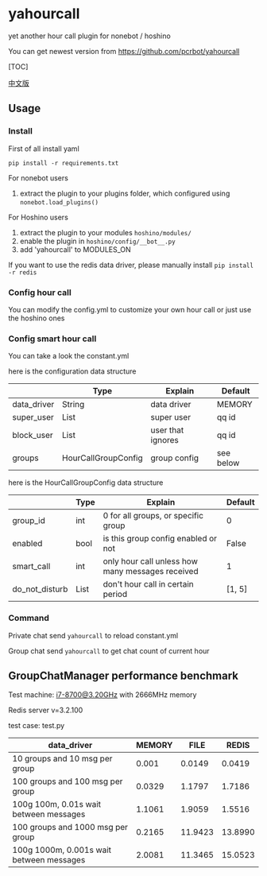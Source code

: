 # yahourcall

yet another hour call plugin for nonebot / hoshino

You can get newest version from https://github.com/pcrbot/yahourcall

[TOC]

[中文版](https://github.com/pcrbot/yahourcall/blob/master/README.zh.md)

## Usage

### Install

First of all install yaml

`pip install -r requirements.txt`

For nonebot users

1. extract the plugin to your plugins folder, which configured using `nonebot.load_plugins()`

For Hoshino users

1. extract the plugin to your modules `hoshino/modules/`
2. enable the plugin in `hoshino/config/__bot__.py`
3. add 'yahourcall' to MODULES_ON

If you want to use the redis data driver, please manually install `pip install -r redis`

### Config hour call

You can modify the config.yml to customize your own hour call or just use the hoshino ones

### Config smart hour call

You can take a look the constant.yml

here is the configuration data structure

|             | Type                | Explain           | Default   |
| ----------- | ------------------- | ----------------- | --------- |
| data_driver | String              | data driver       | MEMORY    |
| super_user  | List<int>           | super user        | qq id     |
| block_user  | List<int>           | user that ignores | qq id     |
| groups      | HourCallGroupConfig | group config      | see below |

here is the HourCallGroupConfig data structure

|                | Type      | Explain                                          | Default |
| -------------- | --------- | ------------------------------------------------ | ------- |
| group_id       | int       | 0 for all groups, or specific group              | 0       |
| enabled        | bool      | is this group config enabled or not              | False   |
| smart_call     | int       | only hour call unless how many messages received | 1       |
| do_not_disturb | List<int> | don't hour call in certain period                | [1, 5]  |

### Command

Private chat send `yahourcall` to reload constant.yml

Group chat send `yahourcall` to get chat count of current hour

## GroupChatManager performance benchmark

Test machine: i7-8700@3.20GHz with 2666MHz memory

Redis server v=3.2.100

test case: test.py

| data_driver                              | MEMORY | FILE    | REDIS   |
| ---------------------------------------- | ------ | ------- | ------- |
| 10 groups and 10 msg per group           | 0.001  | 0.0149  | 0.0419  |
| 100 groups and 100 msg per group         | 0.0329 | 1.1797  | 1.7186  |
| 100g 100m, 0.01s wait between messages   | 1.1061 | 1.9059  | 1.5516  |
| 100 groups and 1000 msg per group        | 0.2165 | 11.9423 | 13.8990 |
| 100g 1000m, 0.001s wait between messages | 2.0081 | 11.3465 | 15.0523 |

